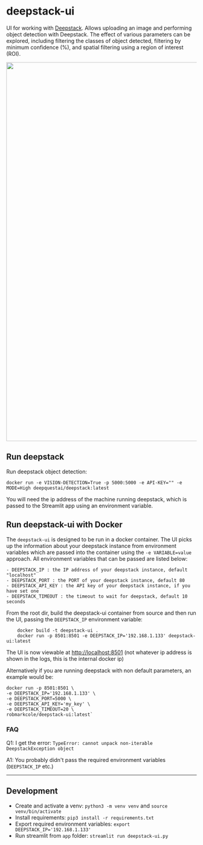 # deepstack-ui
UI for working with [Deepstack](https://python.deepstack.cc/). Allows uploading an image and performing object detection with Deepstack. The effect of various parameters can be explored, including filtering the classes of object detected, filtering by minimum confidence (%), and spatial filtering using a region of interest (ROI).

<p align="center">
<img src="https://github.com/robmarkcole/deepstack-ui/blob/master/usage.png" width="1000">
</p>

## Run deepstack
Run deepstack object detection:

```
docker run -e VISION-DETECTION=True -p 5000:5000 -e API-KEY="" -e MODE=High deepquestai/deepstack:latest
```

You will need the ip address of the machine running deepstack, which is passed to the Streamlit app using an environment variable.

## Run deepstack-ui with Docker
The `deepstack-ui` is designed to be run in a docker container. The UI picks up the information about your deepstack instance from environment variables which are passed into the container using the `-e VARIABLE=value` approach. All environment variables that can be passed are listed below:
```
- DEEPSTACK_IP : the IP address of your deepstack instance, default "localhost"
- DEEPSTACK_PORT : the PORT of your deepstack instance, default 80
- DEEPSTACK_API_KEY : the API key of your deepstack instance, if you have set one
- DEEPSTACK_TIMEOUT : the timeout to wait for deepstack, default 10 seconds
```

From the root dir, build the deepstack-ui container from source and then run the UI, passing the `DEEPSTACK_IP` environment variable:
```
    docker build -t deepstack-ui .
    docker run -p 8501:8501 -e DEEPSTACK_IP='192.168.1.133' deepstack-ui:latest
```
The UI is now viewable at [http://localhost:8501](http://localhost:8501) (not whatever ip address is shown in the logs, this is the internal docker ip)

Alternatively if you are running deepstack with non default parameters, an example would be:
```
docker run -p 8501:8501 \
-e DEEPSTACK_IP='192.168.1.133' \
-e DEEPSTACK_PORT=5000 \
-e DEEPSTACK_API_KEY='my_key' \
-e DEEPSTACK_TIMEOUT=20 \
robmarkcole/deepstack-ui:latest`
```

### FAQ
Q1: I get the error: `TypeError: cannot unpack non-iterable DeepstackException object`

A1: You probably didn't pass the required environment variables (`DEEPSTACK_IP` etc.)

------

## Development
* Create and activate a venv: `python3 -m venv venv` and `source venv/bin/activate`
* Install requirements: `pip3 install -r requirements.txt`
* Export required environment variables: `export DEEPSTACK_IP='192.168.1.133'`
* Run streamlit from `app` folder: `streamlit run deepstack-ui.py`
